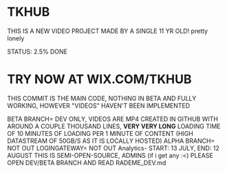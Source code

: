 # TKHUB ###
THIS IS A NEW VIDEO PROJECT MADE BY A SINGLE 11 YR OLD!
pretty lonely

STATUS: 2.5% DONE

# TRY NOW AT WIX.COM/TKHUB ### 
THIS COMMIT IS THE MAIN CODE, NOTHING IN BETA AND FULLY WORKING, HOWEVER "VIDEOS" HAVEN'T BEEN IMPLEMENTED

BETA BRANCH= DEV ONLY, VIDEOS ARE MP4 CREATED IN GITHUB WITH AROUND A COUPLE THOUSAND LINES, **VERY VERY LONG** LOADING TIME OF 10 MINUTES OF LOADING PER 1 MINUTE OF CONTENT (HIGH DATASTREAM OF 50GB/S AS IT IS LOCALLY HOSTED) 
ALPHA BRANCH= NOT OUT
LOGINGATEWAY= NOT OUT
Analytics- START: 13 JULY, END: 12 AUGUST
THIS IS SEMI-OPEN-SOURCE, ADMINS (if i get any :<) PLEASE OPEN DEV/BETA BRANCH AND READ RADEME_DEV.md
